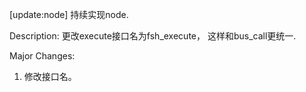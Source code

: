 [update:node] 持续实现node.

Description:
更改execute接口名为fsh_execute， 这样和bus_call更统一.

Major Changes:
1. 修改接口名。